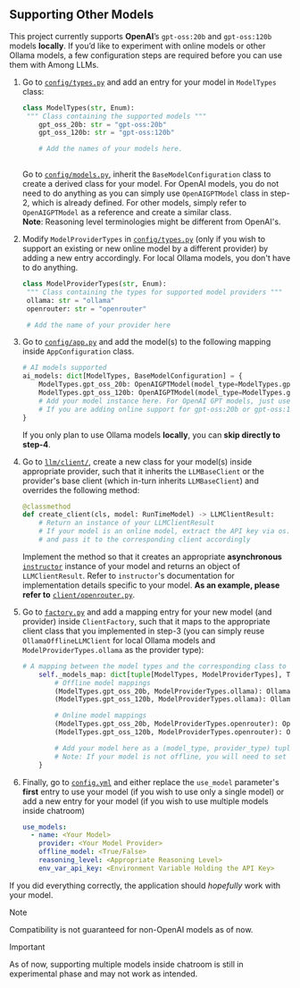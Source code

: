 ## Supporting Other Models
This project currently supports **OpenAI**’s `gpt-oss:20b` and `gpt-oss:120b` models **locally**.
If you’d like to experiment with online models or other Ollama models, a few configuration steps are required before you can use them with Among LLMs.

1. Go to [`config/types.py`](../allms/config/types.py) and add an entry for your model in `ModelTypes` class:
   ```python
   class ModelTypes(str, Enum):
    """ Class containing the supported models """
       gpt_oss_20b: str = "gpt-oss:20b"
       gpt_oss_120b: str = "gpt-oss:120b"
   
       # Add the names of your models here.
    
   ```
   
   Go to [`config/models.py`](../allms/config/models.py), inherit the `BaseModelConfiguration` class to create a derived class for your model. For OpenAI
   models, you do not need to do anything as you can simply use `OpenAIGPTModel` class in step-2, which is already defined.
   For other models, simply refer to `OpenAIGPTModel` as a reference and create a similar class.   
   **Note**: Reasoning level terminologies might be different from OpenAI's.


2. Modify `ModelProviderTypes` in [`config/types.py`](../allms/config/types.py) (only if you wish to support an existing
or new online model by a different provider) by adding a new entry accordingly. For local Ollama models, you don't have to do anything.
   ```python
   class ModelProviderTypes(str, Enum):
    """ Class containing the types for supported model providers """
    ollama: str = "ollama"
    openrouter: str = "openrouter"
   
    # Add the name of your provider here
   ```

3. Go to [`config/app.py`](../allms/config/app.py) and add the model(s) to the following mapping inside `AppConfiguration` class.
    ```python
    # AI models supported
    ai_models: dict[ModelTypes, BaseModelConfiguration] = {
        ModelTypes.gpt_oss_20b: OpenAIGPTModel(model_type=ModelTypes.gpt_oss_20b, offline=True, online=False),
        ModelTypes.gpt_oss_120b: OpenAIGPTModel(model_type=ModelTypes.gpt_oss_120b, offline=True, online=False),
        # Add your model instance here. For OpenAI GPT models, just use OpenAIGPTModel class.
        # If you are adding online support for gpt-oss:20b or gpt-oss:120b, simply set online=True here
    }
    ```
    If you only plan to use Ollama models **locally**, you can **skip directly to step-4**.
   

3. Go to [`llm/client/`](../allms/core/llm/client/), create a new class for your model(s) inside appropriate provider, 
such that it inherits the `LLMBaseClient` or the provider's base client (which in-turn inherits `LLMBaseClient`) and 
overrides the following method:
    ```python
    @classmethod
    def create_client(cls, model: RunTimeModel) -> LLMClientResult:
        # Return an instance of your LLMClientResult
        # If your model is an online model, extract the API key via os.getenv(model.env_var_api_key)
        # and pass it to the corresponding client accordingly
    ```
   Implement the method so that it creates an appropriate **asynchronous** [`instructor`](https://python.useinstructor.com/) 
   instance of your model and returns an object of `LLMClientResult`. Refer to `instructor`'s documentation for 
implementation details specific to your model. **As an example, please refer to** [`client/openrouter.py`](../allms/core/llm/client/openrouter.py).


4. Go to [`factory.py`](../allms/core/llm/factory.py) and add a mapping entry for your new model (and provider) inside `ClientFactory`, such that it maps to the
appropriate client class that you implemented in step-3 (you can simply reuse `OllamaOfflineLLMClient` for local Ollama models
and `ModelProviderTypes.ollama` as the provider type):
    ```python
    # A mapping between the model types and the corresponding class to return an instructor instance
        self._models_map: dict[tuple[ModelTypes, ModelProviderTypes], Type[LLMBaseClient]] = {
            # Offline model mappings
            (ModelTypes.gpt_oss_20b, ModelProviderTypes.ollama): OllamaOpenAILLMClient,
            (ModelTypes.gpt_oss_120b, ModelProviderTypes.ollama): OllamaOpenAILLMClient,

            # Online model mappings
            (ModelTypes.gpt_oss_20b, ModelProviderTypes.openrouter): OpenRouterOpenAILLMClient,
            (ModelTypes.gpt_oss_120b, ModelProviderTypes.openrouter): OpenRouterOpenAILLMClient,

            # Add your model here as a (model_type, provider_type) tuple that maps to corresponding class
            # Note: If your model is not offline, you will need to set its appropriate API key in an environment variable
        }
    ```

5. Finally, go to [`config.yml`](../config.yml) and either replace the `use_model` parameter's **first** entry to use your 
model (if you wish to use only a single model) or add a new entry for your model (if you wish to use multiple models
inside chatroom)
    ```yaml
    use_models:
      - name: <Your Model> 
        provider: <Your Model Provider>
        offline_model: <True/False> 
        reasoning_level: <Appropriate Reasoning Level>
        env_var_api_key: <Environment Variable Holding the API Key>        
     ```

If you did everything correctly, the application should *hopefully* work with your model.
> [!NOTE]
> Compatibility is not guaranteed for non-OpenAI models as of now.

> [!IMPORTANT]
> As of now, supporting multiple models inside chatroom is still in experimental phase and may not work as intended.